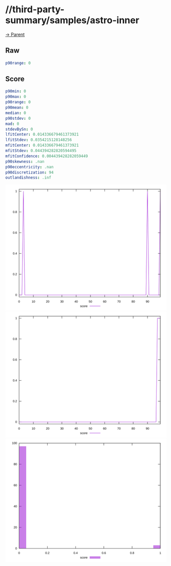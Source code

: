 
# //third-party-summary/samples/astro-inner

[→ Parent](../..)


## Raw


```yaml
p90range: 0

```


## Score


```yaml
p90min: 0
p90max: 0
p90range: 0
p90mean: 0
median: 0
p90stdev: 0
mad: 0
stdevBySn: 0
lfitCenter: 0.014336679461373921
lfitStdev: 0.0354215128148256
mfitCenter: 0.014336679461373921
mfitStdev: 0.044394282820594495
mfitConfidence: 0.004439428282059449
p90skewness: .nan
p90eccentricity: .nan
p90discretization: 94
outlandishness: .inf

```

![PLOT: score-values](./score/values.svg)![PLOT: score-sorted](./score/sorted.svg)![PLOT: score-histogram](./score/histogram.svg)